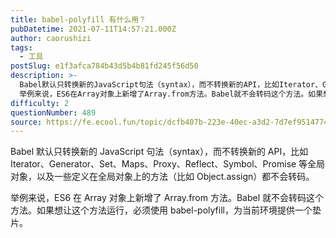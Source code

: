 ```yaml
---
title: babel-polyfill 有什么用？
pubDatetime: 2021-07-11T14:57:21.000Z
author: caorushizi
tags:
  - 工具
postSlug: e1f3afca784b43d5b4b81fd245f56d50
description: >-
  Babel默认只转换新的JavaScript句法（syntax），而不转换新的API，比如Iterator、Generator、Set、Maps、Proxy、Reflect、Symbol、Promise等全局对象，以及一些定义在全局对象上的方法（比如Object.assign）都不会转码。
  举例来说，ES6在Array对象上新增了Array.from方法。Babel就不会转码这个方法。如果想让这个
difficulty: 2
questionNumber: 489
source: https://fe.ecool.fun/topic/dcfb407b-223e-40ec-a3d2-7d7ef9514774
---
```


Babel 默认只转换新的 JavaScript 句法（syntax），而不转换新的 API，比如 Iterator、Generator、Set、Maps、Proxy、Reflect、Symbol、Promise 等全局对象，以及一些定义在全局对象上的方法（比如 Object.assign）都不会转码。

举例来说，ES6 在 Array 对象上新增了 Array.from 方法。Babel 就不会转码这个方法。如果想让这个方法运行，必须使用 babel-polyfill，为当前环境提供一个垫片。
